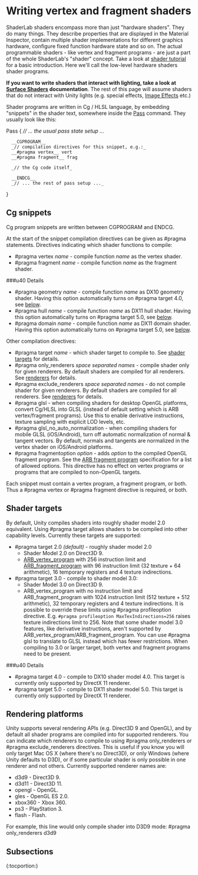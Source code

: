 Writing vertex and fragment shaders
===================================


<span class=keyword>ShaderLab</span> shaders encompass more than just "hardware shaders". They do many things. They describe properties that are displayed in the Material Inspector, contain multiple shader implementations for different graphics hardware, configure fixed function hardware state and so on. The actual programmable shaders - like vertex and fragment programs - are just a part of the whole ShaderLab's "shader" concept. Take a look at [shader tutorial](ShaderTut2.html) for a basic introduction. Here we'll call the low-level hardware shaders <span class=keyword>shader programs</span>.

__If you want to write shaders that interact with lighting, take a look at [Surface Shaders](SL-SurfaceShaders.html) documentation__. The rest of this page will assume shaders that do not interact with Unity lights (e.g. special effects, [Image Effects](comp-ImageEffects.html) etc.)

Shader programs are written in Cg / HLSL language, by embedding "snippets" in the shader text, somewhere inside the [Pass](SL-Pass.html) command. They usually look like this:

  Pass {
      _// ... the usual pass state setup ..._
      
      __CGPROGRAM__
      _// compilation directives for this snippet, e.g.:_
      __#pragma vertex__ vert
      __#pragma fragment__ frag
      
      _// the Cg code itself_
      
      __ENDCG__
      _// ... the rest of pass setup ..._
  }


Cg snippets
-----------


Cg program snippets are written between <span class=component>CGPROGRAM</span> and <span class=component>ENDCG</span>.

At the start of the snippet compilation directives can be given as <span class=component>#pragma</span> statements. Directives indicating which shader functions to compile:
* <span class=component>#pragma vertex _name_</span> - compile function _name_ as the vertex shader.
* <span class=component>#pragma fragment _name_</span> - compile function _name_ as the fragment shader.

###u40 Details
* <span class=component>#pragma geometry _name_</span> - compile function _name_ as DX10 geometry shader. Having this option automatically turns on <span class=component>#pragma target 4.0</span>, see [below](#target).
* <span class=component>#pragma hull _name_</span> - compile function _name_ as DX11 hull shader. Having this option automatically turns on <span class=component>#pragma target 5.0</span>, see [below](#target).
* <span class=component>#pragma domain _name_</span> - compile function _name_ as DX11 domain shader. Having this option automatically turns on <span class=component>#pragma target 5.0</span>, see [below](#target).

Other compilation directives:
* <span class=component>#pragma target _name_</span> - which shader target to compile to. See [shader targets](#target) for details.
* <span class=component>#pragma only_renderers _space separated names_</span> - compile shader only for given renderers. By default shaders are compiled for all renderers. See [renderers](#renderers) for details.
* <span class=component>#pragma exclude_renderers _space separated names_</span> - do not compile shader for given renderers. By default shaders are compiled for all renderers. See [renderers](#renderers) for details.
* <span class=component>#pragma glsl</span> - when compiling shaders for desktop OpenGL platforms, convert Cg/HLSL into GLSL (instead of default setting which is ARB vertex/fragment programs). Use this to enable derivative instructions, texture sampling with explicit LOD levels, etc.
* <span class=component>#pragma glsl_no_auto_normalization</span> - when compiling shaders for mobile GLSL (iOS/Android), turn off automatic normalization of normal & tangent vectors. By default, normals and tangents are normalized in the vertex shader on iOS/Android platforms.
* <span class=component>#pragma fragmentoption _option_</span> - adds _option_ to the compiled OpenGL fragment program. See the [ARB fragment program](http://www.opengl.org/registry/specs/ARB/fragment_program.txt.html) specification for a list of allowed options. This directive has no effect on vertex programs or programs that are compiled to non-OpenGL targets.

Each snippet must contain a vertex program, a fragment program, or both. Thus a <span class=component>#pragma vertex</span> or <span class=component>#pragma fragment</span> directive is required, or both.

<a id="target"></a>
Shader targets
--------------


By default, Unity compiles shaders into roughly shader model 2.0 equivalent. Using <span class=component>#pragma target</span> allows shaders to be compiled into other capability levels. Currently these targets are supported:
* <span class=component>#pragma target 2.0</span> _(default)_ - roughly shader model 2.0
    * Shader Model 2.0 on Direct3D 9.
    * [ARB_vertex_program](http://www.opengl.org/registry/specs/ARB/vertex_program.txt.html) with 256 instruction limit and [ARB_fragment_program](http://www.opengl.org/registry/specs/ARB/fragment_program.txt.html) with 96 instruction limit (32 texture + 64 arithmetic), 16 temporary registers and 4 texture indirections.
* <span class=component>#pragma target 3.0</span> - compile to shader model 3.0:
    * Shader Model 3.0 on Direct3D 9.
    * ARB_vertex_program with no instruction limit and ARB_fragment_program with 1024 instruction limit (512 texture + 512 arithmetic), 32 temporary registers and 4 texture indirections. It is possible to override these limits using <span class=component>#pragma profileoption</span> directive. E.g. `#pragma profileoption MaxTexIndirections=256` raises texture indirections limit to 256. Note that some shader model 3.0 features, like derivative instructions, aren't supported by ARB_vertex_program/ARB_fragment_program. You can use <span class=component>#pragma glsl</span> to translate to GLSL instead which has fewer restrictions.
  When compiling to 3.0 or larger target, both vertex and fragment programs need to be present.

###u40 Details
* <span class=component>#pragma target 4.0</span> - compile to DX10 shader model 4.0. This target is currently only supported by DirectX 11 renderer.
* <span class=component>#pragma target 5.0</span> - compile to DX11 shader model 5.0. This target is currently only supported by DirectX 11 renderer.


<a id="renderers"></a>
Rendering platforms
-------------------


Unity supports several rendering APIs (e.g. Direct3D 9 and OpenGL), and by default all shader programs are compiled into for supported renderers. You can indicate which renderers to compile to using <span class=component>#pragma only_renderers</span> or <span class=component>#pragma exclude_renderers</span> directives. This is useful if you know you will only target Mac OS X (where there's no Direct3D), or only Windows (where Unity defaults to D3D), or if some particular shader is only possible in one renderer and not others. Currently supported renderer names are:
* <span class=component>d3d9</span> - Direct3D 9.
* <span class=component>d3d11</span> - Direct3D 11.
* <span class=component>opengl</span> - OpenGL.
* <span class=component>gles</span> - OpenGL ES 2.0.
* <span class=component>xbox360</span> - Xbox 360.
* <span class=component>ps3</span> - PlayStation 3.
* <span class=component>flash</span> - Flash.

For example, this line would only compile shader into D3D9 mode:
  #pragma only_renderers d3d9


Subsections
-----------


(:tocportion:)
